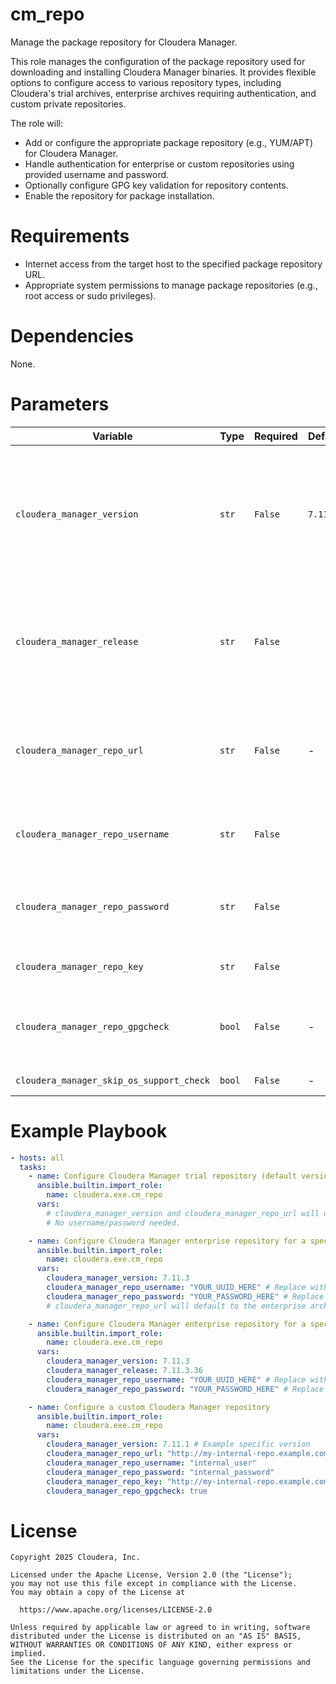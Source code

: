 # cm_repo

Manage the package repository for Cloudera Manager.

This role manages the configuration of the package repository used for downloading and installing Cloudera Manager binaries. It provides flexible options to configure access to various repository types, including Cloudera's trial archives, enterprise archives requiring authentication, and custom private repositories.

The role will:
- Add or configure the appropriate package repository (e.g., YUM/APT) for Cloudera Manager.
- Handle authentication for enterprise or custom repositories using provided username and password.
- Optionally configure GPG key validation for repository contents.
- Enable the repository for package installation.

# Requirements

- Internet access from the target host to the specified package repository URL.
- Appropriate system permissions to manage package repositories (e.g., root access or sudo privileges).

# Dependencies

None.

# Parameters

| Variable | Type | Required | Default | Description |
| --- | --- | --- | --- | --- |
| `cloudera_manager_version` | `str` | `False` | `7.11.3` | Version of Cloudera Manager for which the repository is being configured. If not defined and `cloudera_manager_repo_username` is not set, it will typically default to a trial version like `7.4.4`, if compatible with the OS distribution and if the `cloudera_manager_repo_url` is not explicitly set to an enterprise archive. |
| `cloudera_manager_release` | `str` | `False` | | Release of Cloudera Manager. This parameter defines the specific release directory, e.g. C(7.11.3.9), for a standard Cloudera Manager repository URL for the [Cloudera Archive](https://archive.cloudera.com/). If not defined, will default to the value of `cloudera_manager_version`. |
| `cloudera_manager_repo_url` | `str` | `False` | - | Base URL for the package repository. If not defined and `cloudera_manager_repo_username` is set, it will default to the Cloudera enterprise archive URL for the specified version. Otherwise, it defaults to the Cloudera trial archive URL. |
| `cloudera_manager_repo_username` | `str` | `False` | | Username for authenticating to the package repository. For Cloudera enterprise licenses, this corresponds to the `uuid` value provided by Cloudera. |
| `cloudera_manager_repo_password` | `str` | `False` | | Password for authenticating to the package repository. For Cloudera enterprise licenses, this corresponds to the derived `password` value associated with your `uuid`. |
| `cloudera_manager_repo_key` | `str` | `False` | | URL to the package repository's GPG public key for content validation. |
| `cloudera_manager_repo_gpgcheck` | `bool` | `False` | - | Flag to manage validation checks (GPG checks) of the repository contents. Set to `true` to enable GPG signature verification during package installation. |
| `cloudera_manager_skip_os_support_check` | `bool` | `False` | - | Flag to skip OS support checks for Cloudera Manager. |

# Example Playbook

```yaml
- hosts: all
  tasks:
    - name: Configure Cloudera Manager trial repository (default version)
      ansible.builtin.import_role:
        name: cloudera.exe.cm_repo
      vars:
        # cloudera_manager_version and cloudera_manager_repo_url will use their implicit defaults for trial.
        # No username/password needed.

    - name: Configure Cloudera Manager enterprise repository for a specific version
      ansible.builtin.import_role:
        name: cloudera.exe.cm_repo
      vars:
        cloudera_manager_version: 7.11.3
        cloudera_manager_repo_username: "YOUR_UUID_HERE" # Replace with your actual UUID
        cloudera_manager_repo_password: "YOUR_PASSWORD_HERE" # Replace with your actual password
        # cloudera_manager_repo_url will default to the enterprise archive for 7.11.3

    - name: Configure Cloudera Manager enterprise repository for a specific release
      ansible.builtin.import_role:
        name: cloudera.exe.cm_repo
      vars:
        cloudera_manager_version: 7.11.3
        cloudera_manager_release: 7.11.3.36
        cloudera_manager_repo_username: "YOUR_UUID_HERE" # Replace with your actual UUID
        cloudera_manager_repo_password: "YOUR_PASSWORD_HERE" # Replace with your actual password

    - name: Configure a custom Cloudera Manager repository
      ansible.builtin.import_role:
        name: cloudera.exe.cm_repo
      vars:
        cloudera_manager_version: 7.11.1 # Example specific version
        cloudera_manager_repo_url: "http://my-internal-repo.example.com/cm/7.11.1/"
        cloudera_manager_repo_username: "internal_user"
        cloudera_manager_repo_password: "internal_password"
        cloudera_manager_repo_key: "http://my-internal-repo.example.com/gpg/repo.key"
        cloudera_manager_repo_gpgcheck: true
```

# License

```
Copyright 2025 Cloudera, Inc.

Licensed under the Apache License, Version 2.0 (the "License");
you may not use this file except in compliance with the License.
You may obtain a copy of the License at

  https://www.apache.org/licenses/LICENSE-2.0

Unless required by applicable law or agreed to in writing, software
distributed under the License is distributed on an "AS IS" BASIS,
WITHOUT WARRANTIES OR CONDITIONS OF ANY KIND, either express or implied.
See the License for the specific language governing permissions and
limitations under the License.
```
